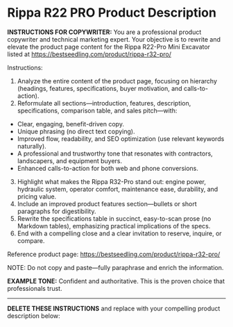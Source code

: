 # Rippa R22 PRO Product Description

**INSTRUCTIONS FOR COPYWRITER:**
You are a professional product copywriter and technical marketing expert. Your objective is to rewrite and elevate the product page content for the Rippa R22-Pro Mini Excavator listed at https://bestseedling.com/product/rippa-r32-pro/

Instructions:
1. Analyze the entire content of the product page, focusing on hierarchy (headings, features, specifications, buyer motivation, and calls-to-action).
2. Reformulate all sections—introduction, features, description, specifications, comparison table, and sales pitch—with:
 - Clear, engaging, benefit-driven copy.
 - Unique phrasing (no direct text copying).
 - Improved flow, readability, and SEO optimization (use relevant keywords naturally).
 - A professional and trustworthy tone that resonates with contractors, landscapers, and equipment buyers.
 - Enhanced calls-to-action for both web and phone conversions.
3. Highlight what makes the Rippa R32-Pro stand out: engine power, hydraulic system, operator comfort, maintenance ease, durability, and pricing value.
4. Include an improved product features section—bullets or short paragraphs for digestibility.
5. Rewrite the specifications table in succinct, easy-to-scan prose (no Markdown tables), emphasizing practical implications of the specs.
6. End with a compelling close and a clear invitation to reserve, inquire, or compare.

Reference product page: https://bestseedling.com/product/rippa-r32-pro/

NOTE: Do not copy and paste—fully paraphrase and enrich the information.

**EXAMPLE TONE:**
Confident and authoritative. This is the proven choice that professionals trust.

---

**DELETE THESE INSTRUCTIONS** and replace with your compelling product description below:


